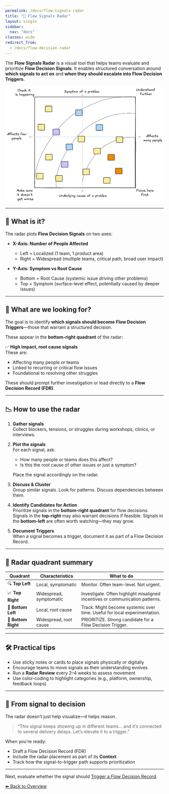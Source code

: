 ```yaml
---
permalink: /docs/flow-signals-radar
title: "📡 Flow Signals Radar"
layout: single
sidebar:
  nav: "docs"
classes: wide
redirect_from:
  - /docs/flow-decision-radar
---
```


The **Flow Signals Radar** is a visual tool that helps teams evaluate and prioritize **Flow Decision Signals**. It enables structured conversation around **which signals to act on** and **when they should escalate into Flow Decision Triggers**.

![Flow Signals Radar](/assets/images/flow-decision-radar-categories.png)

---

## 🧭 What is it?

The radar plots **Flow Decision Signals** on two axes:

- **X-Axis: Number of People Affected**  
  - Left = Localized (1 team, 1 product area)  
  - Right = Widespread (multiple teams, critical path, broad user impact)

- **Y-Axis: Symptom vs Root Cause**  
  - Bottom = Root Cause (systemic issue driving other problems)  
  - Top = Symptom (surface-level effect, potentially caused by deeper issues)

---

## 🧩 What are we looking for?

The goal is to identify **which signals should become Flow Decision Triggers**—those that warrant a structured decision.

These appear in the **bottom-right quadrant** of the radar:

✅ **High impact, root cause signals**  
These are:

- Affecting many people or teams  
- Linked to recurring or critical flow issues  
- Foundational to resolving other struggles

These should prompt further investigation or lead directly to a **Flow Decision Record (FDR)**.

---

## 📉 How to use the radar

1. **Gather signals**  
   Collect blockers, tensions, or struggles during workshops, clinics, or interviews.

2. **Plot the signals**  
   For each signal, ask:
   - How many people or teams does this affect?
   - Is this the root cause of other issues or just a symptom?

   Place the signal accordingly on the radar.

3. **Discuss & Cluster**  
   Group similar signals. Look for patterns. Discuss dependencies between them.

4. **Identify Candidates for Action**  
   Prioritize signals in the **bottom-right quadrant** for flow decisions.
   Signals in the **top-right** may also warrant decisions if feasible.
   Signals in the **bottom-left** are often worth watching—they may grow.

5. **Document Triggers**  
   When a signal becomes a trigger, document it as part of a Flow Decision Record.

---

## 📌 Radar quadrant summary

| Quadrant | Characteristics | What to do |
|----------|------------------|------------|
| 🔍 **Top Left** | Local, symptomatic | Monitor. Often team-level. Not urgent. |
| 📈 **Top Right** | Widespread, symptomatic | Investigate. Often highlight misaligned incentives or communication patterns. |
| 🧱 **Bottom Left** | Local, root cause | Track. Might become systemic over time. Useful for local experimentation. |
| 🚨 **Bottom Right** | Widespread, root cause | PRIORITIZE. Strong candidate for a Flow Decision Trigger. |

---

## 🛠️ Practical tips

- Use sticky notes or cards to place signals physically or digitally  
- Encourage teams to move signals as their understanding evolves  
- Run a **Radar Review** every 2–4 weeks to assess movement  
- Use color-coding to highlight categories (e.g., platform, ownership, feedback loops)

---

## 🎯 From signal to decision

The radar doesn’t just help visualize—it helps reason.

> “This signal keeps showing up in different teams… and it’s connected to several delivery delays. Let’s elevate it to a trigger.”

When you're ready:

- Draft a Flow Decision Record (FDR)
- Include the radar placement as part of its **Context**
- Track how the signal-to-trigger path supports prioritization

---

Next, evaluate whether the signal should [Trigger a Flow Decision Record](/docs/flow-decision-triggers).

[⬅ Back to Overview](/docs/overview)
